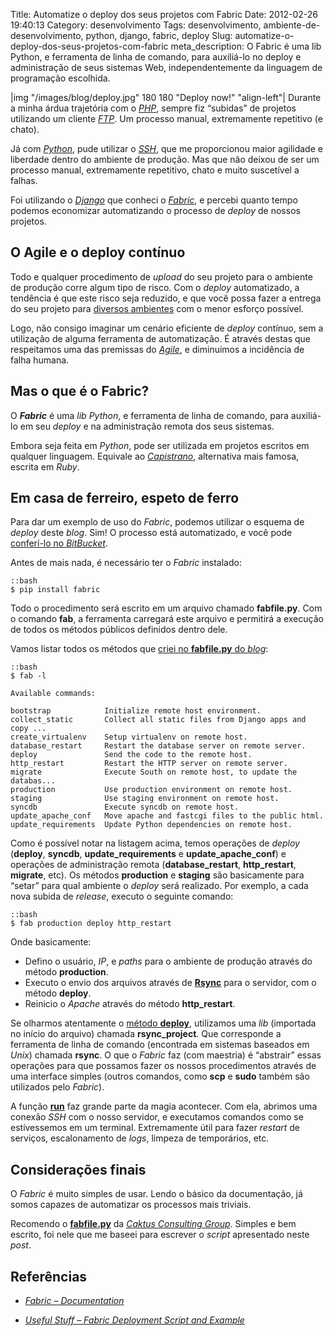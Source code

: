 Title: Automatize o deploy dos seus projetos com Fabric
Date: 2012-02-26 19:40:13
Category: desenvolvimento
Tags: desenvolvimento, ambiente-de-desenvolvimento, python, django, fabric, deploy
Slug: automatize-o-deploy-dos-seus-projetos-com-fabric
meta_description: O Fabric é uma lib Python, e ferramenta de linha de comando, para auxiliá-lo no deploy e administração de seus sistemas Web, independentemente da linguagem de programação escolhida.


|img "/images/blog/deploy.jpg" 180 180 "Deploy now!" "align-left"|
Durante a minha árdua trajetória com o [*PHP*][],
sempre fiz “subidas” de projetos utilizando um cliente [*FTP*][]. Um
processo manual, extremamente repetitivo (e chato).

Já com [*Python*][], pude utilizar o [*SSH*][], que me proporcionou
maior agilidade e liberdade dentro do ambiente de produção. Mas que não
deixou de ser um processo manual, extremamente repetitivo, chato e muito
suscetível a falhas.

<!-- PELICAN_END_SUMMARY -->

Foi utilizando o [*Django*][] que conheci o [*Fabric*][], e percebi
quanto tempo podemos economizar automatizando o processo de *deploy* de
nossos projetos.


O Agile e o deploy contínuo
---------------------------

Todo e qualquer procedimento de *upload* do seu projeto para o ambiente
de produção corre algum tipo de risco. Com o *deploy* automatizado,
a tendência é que este risco seja reduzido, e que você possa fazer a
entrega do seu projeto para [diversos ambientes][] com o menor esforço
possível.

Logo, não consigo imaginar um cenário eficiente de *deploy*
contínuo, sem a utilização de alguma ferramenta de automatização. É
através destas que respeitamos uma das premissas do [*Agile*][], e
diminuímos a incidência de falha humana.


Mas o que é o Fabric?
---------------------

O ***Fabric*** é uma *lib* *Python*, e ferramenta de linha de comando,
para auxiliá-lo em seu *deploy* e na administração remota dos seus
sistemas.

Embora seja feita em *Python*, pode ser utilizada em projetos escritos
em qualquer linguagem. Equivale ao [*Capistrano*][], alternativa mais
famosa, escrita em *Ruby*.


Em casa de ferreiro, espeto de ferro
------------------------------------

Para dar um exemplo de uso do *Fabric*, podemos utilizar o esquema de
*deploy* deste *blog*. Sim! O processo está automatizado, e você pode
[conferí-lo no *BitBucket*][].

Antes de mais nada, é necessário ter o *Fabric* instalado:

    ::bash
    $ pip install fabric

Todo o procedimento será escrito em um arquivo chamado **fabfile.py**.
Com o comando **fab**, a ferramenta carregará este arquivo e permitirá a
execução de todos os métodos públicos definidos dentro dele.

Vamos listar todos os métodos que [criei no **fabfile.py** do *blog*][]:

    ::bash
    $ fab -l

    Available commands:

    bootstrap            Initialize remote host environment.
    collect_static       Collect all static files from Django apps and copy ...
    create_virtualenv    Setup virtualenv on remote host.
    database_restart     Restart the database server on remote server.
    deploy               Send the code to the remote host.
    http_restart         Restart the HTTP server on remote server.
    migrate              Execute South on remote host, to update the databas...
    production           Use production environment on remote host.
    staging              Use staging environment on remote host.
    syncdb               Execute syncdb on remote host.
    update_apache_conf   Move apache and fastcgi files to the public html.
    update_requirements  Update Python dependencies on remote host.

Como é possível notar na listagem acima, temos operações de *deploy*
(**deploy**, **syncdb**, **update\_requirements** e
**update\_apache\_conf**) e operações de administração remota
(**database\_restart**, **http\_restart**, **migrate**, etc). Os métodos
**production** e **staging** são basicamente para “setar” para qual
ambiente o *deploy* será realizado. Por exemplo, a cada nova subida de
*release*, executo o seguinte comando:

    ::bash
    $ fab production deploy http_restart

Onde basicamente:

* Defino o usuário, *IP*, e *paths* para o ambiente de produção através do método **production**.
* Executo o envio dos arquivos através de [**Rsync**][] para o servidor, com o método **deploy**.
* Reinicio o *Apache* através do método **http\_restart**.

Se olharmos atentamente o [método **deploy**][], utilizamos uma *lib*
(importada no início do arquivo) chamada **rsync\_project**. Que
corresponde a ferramenta de linha de comando (encontrada em sistemas
baseados em *Unix*) chamada **rsync**. O que o *Fabric* faz (com
maestria) é “abstrair” essas operações para que possamos fazer os nossos
procedimentos através de uma interface simples (outros comandos, como
**scp** e **sudo** também são utilizados pelo *Fabric*).

A função [**run**][] faz grande parte da magia acontecer. Com ela,
abrimos uma conexão *SSH* com o nosso servidor, e executamos comandos
como se estívessemos em um terminal. Extremamente útil para fazer
*restart* de serviços, escalonamento de *logs*, limpeza de temporários,
etc.


Considerações finais
--------------------

O *Fabric* é muito simples de usar. Lendo o básico da documentação, já
somos capazes de automatizar os processos mais triviais.

Recomendo o [**fabfile.py**][] da [*Caktus Consulting Group*][]. Simples
e bem escrito, foi nele que me baseei para escrever o *script*
apresentado neste *post*.


Referências
-----------

* [*Fabric – Documentation*][]
* [*Useful Stuff – Fabric Deployment Script and Example*][]

  [*PHP*]: {tag}php
    "Leia mais sobre PHP"
  [*FTP*]: http://pt.wikipedia.org/wiki/File_Transfer_Protocol
    "Leia mais sobre File Transfer Protocol"
  [*Python*]: {tag}python
    "Leia mais sobre Python"
  [*SSH*]: http://pt.wikipedia.org/wiki/SSH
    "Leia mais sobre Secure Shell"
  [*Django*]: {tag}django
    "Leia mais sobre Django"
  [*Fabric*]: http://docs.fabfile.org/en/1.4.0/index.html
    "A library and command-line tool for streamlining the use of SSH for application deployment or systems administration tasks"
  [diversos ambientes]: {filename}/diferentes-ambientes-development-testing-staging-e-production.md
    "Diferentes ambientes: Development, Testing, Staging e Production"
  [*Agile*]: {tag}agile "Leia mais sobre Agile"
  [*Capistrano*]: http://en.wikipedia.org/wiki/Capistrano
    "Leia mais sobre o Capistrano"
  [conferí-lo no *BitBucket*]: https://bitbucket.org/kplaube/klauslaube.com.br/src/d579e9d81641/fabfile.py
    "Confira o script Fabric no repositório do BitBucket"
  [criei no **fabfile.py** do *blog*]: https://bitbucket.org/kplaube/klauslaube.com.br/src/d579e9d81641/fabfile.py
    "Veja no BitBucket"
  [**Rsync**]: http://pt.wikipedia.org/wiki/Rsync
    "Leia mais sobre Rsync"
  [método **deploy**]: https://bitbucket.org/kplaube/klauslaube.com.br/src/d579e9d81641/fabfile.py#cl-101
    "Veja em detalhes o método deploy"
  [**run**]: https://bitbucket.org/kplaube/klauslaube.com.br/src/d579e9d81641/fabfile.py#cl-199
    "Veja um exemplo de uso no fabfile.py"
  [**fabfile.py**]: https://bitbucket.org/copelco/caktus-deployment/src/6ad8ad84a938/example-django-project/caktus_website/fabfile.py
    "Veja-o no BitBucket"
  [*Caktus Consulting Group*]: http://www.caktusgroup.com/
    "Visite o site da Caktus"
  [*Fabric – Documentation*]: http://docs.fabfile.org/en/1.4.0/index.html
    "Fabric: a library and command-line tool for streamlining the use of SSH for application deployment or systems administration tasks"
  [*Useful Stuff – Fabric Deployment Script and Example*]: http://yuji.wordpress.com/2011/04/09/django-python-fabric-deployment-script-and-example/
    "Excelente exemplo de uso do Fabric"
